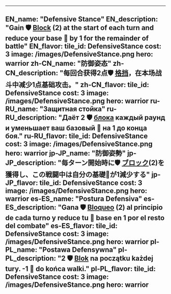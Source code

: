 ---

EN_name: "Defensive Stance"
EN_description: "Gain 🛡️️ <u>Block</u> (2) at the start of each turn and reduce your base 🔸 by 1 for the remainder of battle"
EN_flavor: 
tile_id: DefensiveStance
cost: 3
image: /images/DefensiveStance.png
hero: warrior
zh-CN_name: "防御姿态"
zh-CN_description: "每回合获得2点🛡️️ <u>格挡</u>，在本场战斗中减少1点基础攻击。"
zh-CN_flavor: 
tile_id: DefensiveStance
cost: 3
image: /images/DefensiveStance.png
hero: warrior
ru-RU_name: "Защитная стойка"
ru-RU_description: "Даёт 2 🛡️️ <u>блока</u> каждый раунд и уменьшает ваш базовый 🔸 на 1 до конца боя."
ru-RU_flavor: 
tile_id: DefensiveStance
cost: 3
image: /images/DefensiveStance.png
hero: warrior
jp-JP_name: "防御姿勢"
jp-JP_description: "毎ターン開始時に🛡️️ <u>ブロック</u>(2)を獲得し、この戦闘中は自分の基礎🔸が1減少する"
jp-JP_flavor: 
tile_id: DefensiveStance
cost: 3
image: /images/DefensiveStance.png
hero: warrior
es-ES_name: "Postura Defensiva"
es-ES_description: "Gana 🛡️️ <u>Bloqueo</u> (2) al principio de cada turno y reduce tu 🔸 base en 1 por el resto del combate"
es-ES_flavor: 
tile_id: DefensiveStance
cost: 3
image: /images/DefensiveStance.png
hero: warrior
pl-PL_name: "Postawa Defensywna"
pl-PL_description: "2 🛡️️ <u>Blok</u> na początku każdej tury.
-1 🔸 do końca walki."
pl-PL_flavor: 
tile_id: DefensiveStance
cost: 3
image: /images/DefensiveStance.png
hero: warrior
---